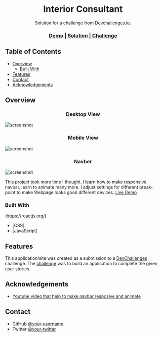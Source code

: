 <!-- Please update value in the {}  -->

<h1 align="center">Interior Consultant</h1>

<div align="center">
   Solution for a challenge from  <a href="http://devchallenges.io" target="_blank">Devchallenges.io</a>.
</div>

<div align="center">
  <h3>
    <a href="https://mordern-interior-devchallenge-romel.netlify.app/">
      Demo
    </a>
    <span> | </span>
    <a href="">
      Solution
    </a>
    <span> | </span>
    <a href="https://devchallenges.io/challenges/Jymh2b2FyebRTUljkNcb">
      Challenge
    </a>
  </h3>
</div>

<!-- TABLE OF CONTENTS -->

## Table of Contents

- [Overview](#overview)
  - [Built With](#built-with)
- [Features](#features)
- [Contact](#contact)
- [Acknowledgements](#acknowledgements)

<!-- OVERVIEW -->

## Overview

<h3 align="center">Desktop View</h3>

![screenshot](https://i.postimg.cc/Twtn8hfp/desktop.png)

<h3 align="center">Mobile View</h3>

![screenshot](https://i.postimg.cc/GtNY2NBR/mobile.png)

<h3 align="center">Navber</h3>

![screenshot](https://i.postimg.cc/wM3L9HjF/navber.png)

This project took more time I thought.
I learn how to make responsive navbar, learn to animate many more.
I adjust settings for different break-point to make Webpage looks good different devices. [Live Demo](https://mordern-interior-devchallenge-romel.netlify.app/)

### Built With

<!-- This section should list any major frameworks that you built your project using. Here are a few examples.-->

(https://reactjs.org/)

- [CSS]
- [JavaScript]

## Features

<!-- List the features of your application or follow the template. Don't share the figma file here :) -->

This application/site was created as a submission to a [DevChallenges](https://devchallenges.io/challenges) challenge. The [challenge](https://devchallenges.io/challenges/Jymh2b2FyebRTUljkNcb) was to build an application to complete the given user stories.

## Acknowledgements

<!-- This section should list any articles or add-ons/plugins that helps you to complete the project. This is optional but it will help you in the future. For exmpale -->

- [Youtube video that help to make navbar resposive and animate](https://www.youtube.com/watch?v=gXkqy0b4M5g)

## Contact

- GitHub [@your-username](https://github.com/romelmahmud)
- Twitter [@your-twitter](https://twitter.com/romel_mahmud)
